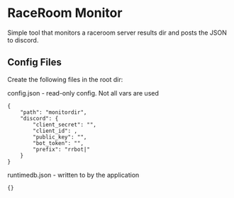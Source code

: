 # RaceRoom Monitor
Simple tool that monitors a raceroom server results dir and posts the JSON to discord.

## Config Files
Create the following files in the root dir:

config.json - read-only config. Not all vars are used
```
{
    "path": "monitordir",
    "discord": {
        "client_secret": "",
        "client_id": ,
        "public_key": "",
        "bot_token": "",
        "prefix": "rrbot|"
    }
}
```

runtimedb.json - written to by the application
```
{}
```